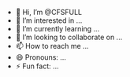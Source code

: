 - 👋 Hi, I’m @CFSFULL
- 👀 I’m interested in ...
- 🌱 I’m currently learning ...
- 💞️ I’m looking to collaborate on ...
- 📫 How to reach me ...
- 😄 Pronouns: ...
- ⚡ Fun fact: ...

<!---
CFSFULL/CFSFULL is a ✨ special ✨ repository because its `README.md` (this file) appears on your GitHub profile.
You can click the Preview link to take a look at your changes.
--->
